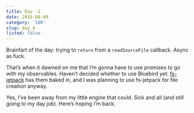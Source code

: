 ```yaml
---
title: Day -1
date: 2016-08-09
category: '100'
slug: day_4
listed: false
---
```


Brainfart of the day: trying to `return` from a `readSourceFile` callback. Async as fuck.

That’s when it dawned on me that I’m gonna have to use promises to go with my observables. Haven’t decided whether to use Bluebird yet: [fs-jetpack](https://github.com/szwacz/fs-jetpack) has them baked in, and I was planning to use fs-jetpack for file creation anyway.

Yes, I’ve been away from my little engine that could. Sick and all (and still going to my day job). Here’s hoping I’m back.